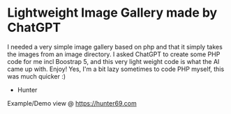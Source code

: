 # Lightweight Image Gallery made by ChatGPT

I needed a very simple image gallery based on php and that it simply takes the images from an image directory. I asked ChatGPT to create some PHP code for me incl Boostrap 5, and this very light weight code is what the AI came up with. Enjoy! Yes, I'm a bit lazy sometimes to code PHP myself, this was much quicker :)

- Hunter

Example/Demo view @ https://hunter69.com
